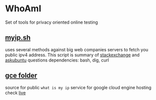 # WhoAmI
Set of tools for privacy oriented online testing


## [myip.sh](myip.sh)
uses several methods against big web companies servers to fetch you public ipv4 address. This script is summary of [stackexchange](http://unix.stackexchange.com/questions/22615/how-can-i-get-my-external-ip-address-in-a-shell-script) and [askubuntu](http://askubuntu.com/questions/95910/command-for-determining-my-public-ip) questions
dependencies: bash, dig, curl

## [gce folder](gce) 
source for public `what is my ip` service for google cloud engine hosting check [live](https://whoami-010101.appspot.com/)

